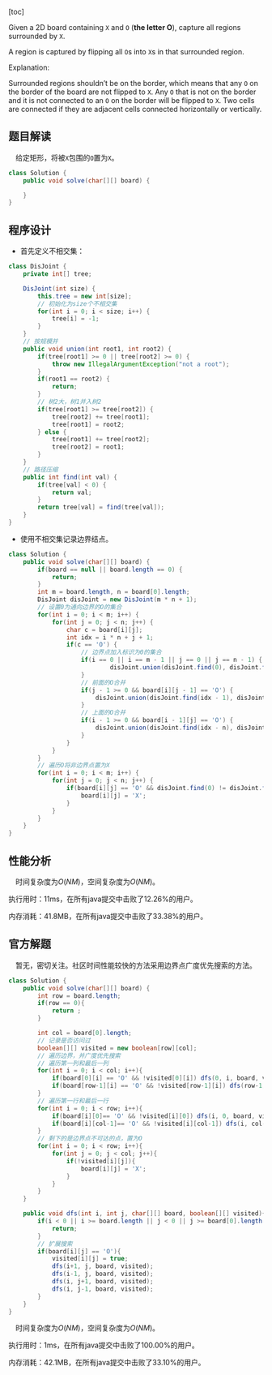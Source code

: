 [toc]

Given a 2D board containing `X` and `O` (**the letter O**), capture all regions surrounded by `X`.

A region is captured by flipping all `O`s into `X`s in that surrounded region.



Explanation:

Surrounded regions shouldn’t be on the border, which means that any `O` on the border of the board are not flipped to `X`. Any `O` that is not on the border and it is not connected to an `O` on the border will be flipped to `X`. Two cells are connected if they are adjacent cells connected horizontally or vertically.



## 题目解读

&emsp;给定矩形，将被`X`包围的`O`置为`X`。

```java
class Solution {
    public void solve(char[][] board) {

    }
}
```

## 程序设计

* 首先定义不相交集：

```java
class DisJoint {
    private int[] tree;

    DisJoint(int size) {
        this.tree = new int[size];
        // 初始化为size个不相交集
        for(int i = 0; i < size; i++) {
            tree[i] = -1;
        }
    }
    // 按规模并
    public void union(int root1, int root2) {
        if(tree[root1] >= 0 || tree[root2] >= 0) {
            throw new IllegalArgumentException("not a root");
        }
        if(root1 == root2) {
            return;
        }
        // 树2大，树1并入树2
        if(tree[root1] >= tree[root2]) {
            tree[root2] += tree[root1];
            tree[root1] = root2;
        } else {
            tree[root1] += tree[root2];
            tree[root2] = root1;
        }
    }
    // 路径压缩
    public int find(int val) {
        if(tree[val] < 0) {
            return val;
        }
        return tree[val] = find(tree[val]);
    }
}
```

* 使用不相交集记录边界结点。

```java
class Solution {
    public void solve(char[][] board) {
        if(board == null || board.length == 0) {
            return;
        }
        int m = board.length, n = board[0].length;
        DisJoint disJoint = new DisJoint(m * n + 1);
        // 设置0为通向边界的O的集合
        for(int i = 0; i < m; i++) {
            for(int j = 0; j < n; j++) {
                char c = board[i][j];
                int idx = i * n + j + 1;
                if(c == 'O') {
                    // 边界点加入标识为0的集合
                    if(i == 0 || i == m - 1 || j == 0 || j == n - 1) {
                            disJoint.union(disJoint.find(0), disJoint.find(idx));
                    }
                    // 前面的O合并
                    if(j - 1 >= 0 && board[i][j - 1] == 'O') {
                        disJoint.union(disJoint.find(idx - 1), disJoint.find(idx));
                    }
                    // 上面的O合并
                    if(i - 1 >= 0 && board[i - 1][j] == 'O') {
                        disJoint.union(disJoint.find(idx - n), disJoint.find(idx));
                    }
                }
            }
        }
		// 遍历O将非边界点置为X
        for(int i = 0; i < m; i++) {
            for(int j = 0; j < n; j++) {
                if(board[i][j] == 'O' && disJoint.find(0) != disJoint.find(i * n + j + 1)) {
                    board[i][j] = 'X';
                }
            }
        }
    }
}
```

## 性能分析

&emsp;时间复杂度为$O(NM)$，空间复杂度为$O(NM)$。

执行用时：11ms，在所有java提交中击败了12.26%的用户。

内存消耗：41.8MB，在所有java提交中击败了33.38%的用户。

## 官方解题

&emsp;暂无，密切关注。社区时间性能较快的方法采用边界点广度优先搜索的方法。

```java
class Solution {
    public void solve(char[][] board) {
        int row = board.length;
        if(row == 0){
            return ;
        }

        int col = board[0].length;
        // 记录是否访问过
        boolean[][] visited = new boolean[row][col];
        // 遍历边界，并广度优先搜索
        // 遍历第一列和最后一列
        for(int i = 0; i < col; i++){
            if(board[0][i] == 'O' && !visited[0][i]) dfs(0, i, board, visited);
            if(board[row-1][i] == 'O' && !visited[row-1][i]) dfs(row-1, i, board, visited);
        }
        // 遍历第一行和最后一行
        for(int i = 0; i < row; i++){
            if(board[i][0]== 'O' && !visited[i][0]) dfs(i, 0, board, visited);
            if(board[i][col-1]== 'O' && !visited[i][col-1]) dfs(i, col-1, board, visited);
        }
        // 剩下的是边界点不可达的点，置为O
        for(int i = 0; i < row; i++){
            for(int j = 0; j < col; j++){
                if(!visited[i][j]){
                    board[i][j] = 'X';
                }
            }
        }
    }

    public void dfs(int i, int j, char[][] board, boolean[][] visited){
        if(i < 0 || i >= board.length || j < 0 || j >= board[0].length || visited[i][j]){
            return;
        }
        // 扩展搜索
        if(board[i][j] == 'O'){
            visited[i][j] = true;
            dfs(i+1, j, board, visited);
            dfs(i-1, j, board, visited);
            dfs(i, j+1, board, visited);
            dfs(i, j-1, board, visited);
        }
    }
}
```

&emsp;时间复杂度为$O(NM)$，空间复杂度为$O(NM)$。

执行用时：1ms，在所有java提交中击败了100.00%的用户。

内存消耗：42.1MB，在所有java提交中击败了33.10%的用户。